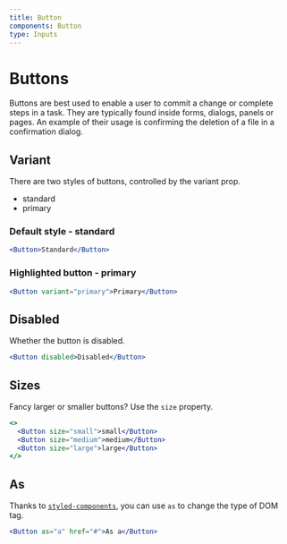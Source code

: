 ```yaml
---
title: Button
components: Button
type: Inputs
---
```


# Buttons

<p class="description">Buttons are best used to enable a user to commit a change or complete steps in a task. They are typically found inside forms, dialogs, panels or pages. An example of their usage is confirming the deletion of a file in a confirmation dialog.</p>

## Variant

There are two styles of buttons, controlled by the variant prop.

- standard
- primary

### Default style - standard

```jsx
<Button>Standard</Button>
```

### Highlighted button - primary

```jsx
<Button variant="primary">Primary</Button>
```

## Disabled

Whether the button is disabled.

```jsx
<Button disabled>Disabled</Button>
```

## Sizes

Fancy larger or smaller buttons? Use the `size` property.

```jsx
<>
  <Button size="small">small</Button>
  <Button size="medium">medium</Button>
  <Button size="large">large</Button>
</>
```

## As

Thanks to [`styled-components`](https://github.com/styled-components/styled-components), you can use `as` to change the type of DOM tag.

```jsx
<Button as="a" href="#">As a</Button>
```
